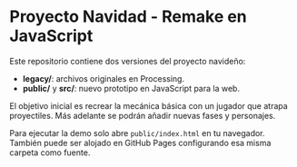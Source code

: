 # Proyecto Navidad - Remake en JavaScript

Este repositorio contiene dos versiones del proyecto navideño:

- **legacy/**: archivos originales en Processing.
- **public/** y **src/**: nuevo prototipo en JavaScript para la web.

El objetivo inicial es recrear la mecánica básica con un jugador que atrapa proyectiles. Más adelante se podrán añadir nuevas fases y personajes.

Para ejecutar la demo solo abre `public/index.html` en tu navegador. También puede ser alojado en GitHub Pages configurando esa misma carpeta como fuente.
